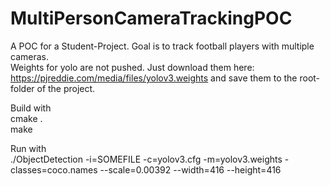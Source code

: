 # MultiPersonCameraTrackingPOC
A POC for a Student-Project. Goal is to track football players with multiple cameras.  
Weights for yolo are not pushed. Just download them here: https://pjreddie.com/media/files/yolov3.weights and save them to the root-folder of the project.

Build with  
  cmake .  
  make  

Run with  
  ./ObjectDetection -i=SOMEFILE -c=yolov3.cfg -m=yolov3.weights -classes=coco.names --scale=0.00392 --width=416 --height=416  
